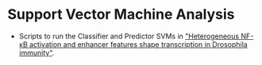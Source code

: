 # Support Vector Machine Analysis
- Scripts to run the Classifier and Predictor SVMs in ["Heterogeneous NF-κB activation and enhancer features shape transcription in Drosophila immunity"](https://www.biorxiv.org/content/10.1101/2025.05.19.654881v1).
